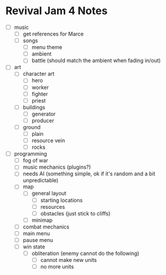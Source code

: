 # Revival Jam 4 Notes
- [ ] music
  - [ ] get references for Marce
  - [ ] songs
    - [ ] menu theme
    - [ ] ambient
    - [ ] battle (should match the ambient when fading in/out)
- [ ] art
  - [ ] character art
    - [ ] hero
    - [ ] worker
    - [ ] fighter
    - [ ] priest
  - [ ] buildings
    - [ ] generator
    - [ ] producer
  - [ ] ground
    - [ ] plain
    - [ ] resource vein
    - [ ] rocks
- [ ] programming 
  - [ ] fog of war
  - [ ] music mechanics (plugins?)
  - [ ] needs AI (something simple, ok if it's random and a bit unpredictable)
  - [ ] map
    - [ ] general layout
      - [ ] starting locations
      - [ ] resources
      - [ ] obstacles (just stick to cliffs)
    - [ ] minimap
  - [ ] combat mechanics
  - [ ] main menu
  - [ ] pause menu
  - [ ] win state
    - [ ] obliteration (enemy cannot do the following)
      - [ ] cannot make new units
      - [ ] no more units